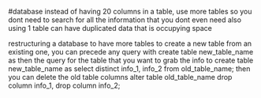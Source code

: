 #database 
instead of having 20 columns in a table, use more tables so you dont need to search for all the information that you dont even need
also using 1 table can have duplicated data that is occupying space

restructuring a database to have more tables 
     to create a new table from an existing one, you can precede any query with create table new_table_name as then the query for the table that you want to grab the info to 
          create table new_table_name as 
          select distinct info_1, info_2 from old_table_name;
     then you can delete the old table columns 
          alter table old_table_name
          drop column info_1,
          drop column info_2;
     
